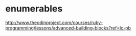# enumerables

http://www.theodinproject.com/courses/ruby-programming/lessons/advanced-building-blocks?ref=lc-pb
